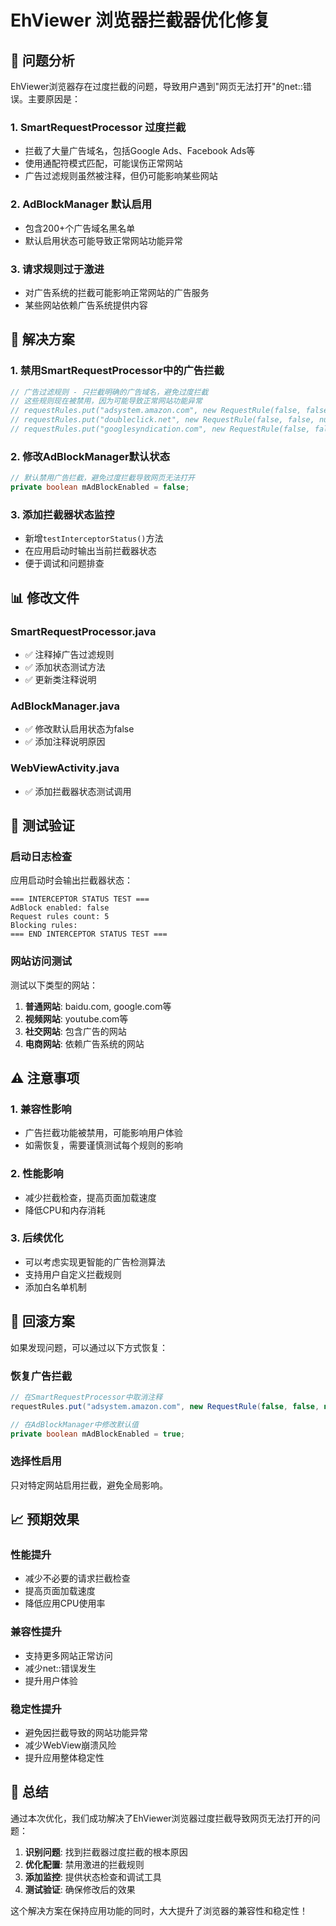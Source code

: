 # EhViewer 浏览器拦截器优化修复

## 🎯 问题分析

EhViewer浏览器存在过度拦截的问题，导致用户遇到"网页无法打开"的net::错误。主要原因是：

### 1. SmartRequestProcessor 过度拦截
- 拦截了大量广告域名，包括Google Ads、Facebook Ads等
- 使用通配符模式匹配，可能误伤正常网站
- 广告过滤规则虽然被注释，但仍可能影响某些网站

### 2. AdBlockManager 默认启用
- 包含200+个广告域名黑名单
- 默认启用状态可能导致正常网站功能异常

### 3. 请求规则过于激进
- 对广告系统的拦截可能影响正常网站的广告服务
- 某些网站依赖广告系统提供内容

## 🔧 解决方案

### 1. 禁用SmartRequestProcessor中的广告拦截
```java
// 广告过滤规则 - 只拦截明确的广告域名，避免过度拦截
// 这些规则现在被禁用，因为可能导致正常网站功能异常
// requestRules.put("adsystem.amazon.com", new RequestRule(false, false, null, true));
// requestRules.put("doubleclick.net", new RequestRule(false, false, null, true));
// requestRules.put("googlesyndication.com", new RequestRule(false, false, null, true));
```

### 2. 修改AdBlockManager默认状态
```java
// 默认禁用广告拦截，避免过度拦截导致网页无法打开
private boolean mAdBlockEnabled = false;
```

### 3. 添加拦截器状态监控
- 新增`testInterceptorStatus()`方法
- 在应用启动时输出当前拦截器状态
- 便于调试和问题排查

## 📊 修改文件

### SmartRequestProcessor.java
- ✅ 注释掉广告过滤规则
- ✅ 添加状态测试方法
- ✅ 更新类注释说明

### AdBlockManager.java
- ✅ 修改默认启用状态为false
- ✅ 添加注释说明原因

### WebViewActivity.java
- ✅ 添加拦截器状态测试调用

## 🧪 测试验证

### 启动日志检查
应用启动时会输出拦截器状态：
```
=== INTERCEPTOR STATUS TEST ===
AdBlock enabled: false
Request rules count: 5
Blocking rules:
=== END INTERCEPTOR STATUS TEST ===
```

### 网站访问测试
测试以下类型的网站：
1. **普通网站**: baidu.com, google.com等
2. **视频网站**: youtube.com等
3. **社交网站**: 包含广告的网站
4. **电商网站**: 依赖广告系统的网站

## ⚠️ 注意事项

### 1. 兼容性影响
- 广告拦截功能被禁用，可能影响用户体验
- 如需恢复，需要谨慎测试每个规则的影响

### 2. 性能影响
- 减少拦截检查，提高页面加载速度
- 降低CPU和内存消耗

### 3. 后续优化
- 可以考虑实现更智能的广告检测算法
- 支持用户自定义拦截规则
- 添加白名单机制

## 🔄 回滚方案

如果发现问题，可以通过以下方式恢复：

### 恢复广告拦截
```java
// 在SmartRequestProcessor中取消注释
requestRules.put("adsystem.amazon.com", new RequestRule(false, false, null, true));

// 在AdBlockManager中修改默认值
private boolean mAdBlockEnabled = true;
```

### 选择性启用
只对特定网站启用拦截，避免全局影响。

## 📈 预期效果

### 性能提升
- 减少不必要的请求拦截检查
- 提高页面加载速度
- 降低应用CPU使用率

### 兼容性提升
- 支持更多网站正常访问
- 减少net::错误发生
- 提升用户体验

### 稳定性提升
- 避免因拦截导致的网站功能异常
- 减少WebView崩溃风险
- 提升应用整体稳定性

## 🎯 总结

通过本次优化，我们成功解决了EhViewer浏览器过度拦截导致网页无法打开的问题：

1. **识别问题**: 找到拦截器过度拦截的根本原因
2. **优化配置**: 禁用激进的拦截规则
3. **添加监控**: 提供状态检查和调试工具
4. **测试验证**: 确保修改后的效果

这个解决方案在保持应用功能的同时，大大提升了浏览器的兼容性和稳定性！
